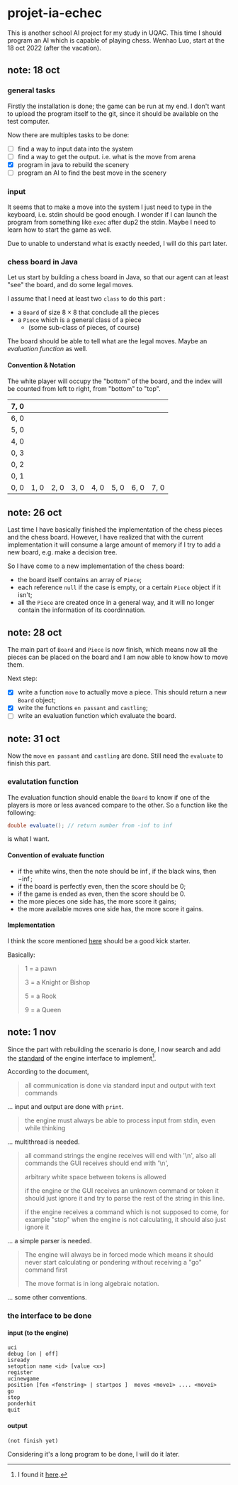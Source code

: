 # projet-ia-echec

This is another school AI project for my study in UQAC. This time I should program an AI which is capable of playing chess.
Wenhao Luo, start at the 18 oct 2022 (after the vacation).

## note: 18 oct

### general tasks

Firstly the installation is done; the game can be run at my end. I don't want to upload the program itself to the git, since it should be available on the test computer.

Now there are multiples tasks to be done:

- [ ] find a way to input data into the system
- [ ] find a way to get the output. i.e. what is the move from arena
- [x] program in java to rebuild the scenery
- [ ] program an AI to find the best move in the scenery

### input

It seems that to make a move into the system I just need to type in the keyboard, i.e. stdin should be good enough. I wonder if I can launch the program from something like `exec` after dup2 the stdin. Maybe I need to learn how to start the game as well.

Due to unable to understand what is exactly needed, I will do this part later.

### chess board in Java

Let us start by building a chess board in Java, so that our agent can at least "see" the board, and do some legal moves.

I assume that I need at least two `class` to do this part :

- a `Board` of size $8 \times 8$ that conclude all the pieces
- a `Piece` which is a general class of a piece
  - (some sub-class of pieces, of course)

The board should be able to tell what are the legal moves. Maybe an *evaluation function* as well.

#### Convention & Notation

The white player will occupy the "bottom" of the board, and the index will be counted from left to right, from "bottom" to "top".

| 7, 0 |      |      |      |      |      |      |      |
| ---- | ---- | ---- | ---- | ---- | ---- | ---- | ---- |
| 6, 0 |      |      |      |      |      |      |      |
| 5, 0 |      |      |      |      |      |      |      |
| 4, 0 |      |      |      |      |      |      |      |
| 0, 3 |      |      |      |      |      |      |      |
| 0, 2 |      |      |      |      |      |      |      |
| 0, 1 |      |      |      |      |      |      |      |
| 0, 0 | 1, 0 | 2, 0 | 3, 0 | 4, 0 | 5, 0 | 6, 0 | 7, 0 |

## note: 26 oct

Last time I have basically finished the implementation of the chess pieces and the chess board. However, I have realized that with the current implementation it will consume a large amount of memory if I try to add a new board, e.g. make a decision tree.

So I have come to a new implementation of the chess board:

- the board itself contains an array of `Piece`;
- each reference `null` if the case is empty, or a certain `Piece` object if it isn't;
- all the `Piece` are created once in a general way, and it will no longer contain the information of its coordinnation.

## note: 28 oct

The main part of `Board` and `Piece` is now finish, which means now all the pieces can be placed on the board and I am now able to know how to move them.

Next step:

- [x] write a function `move` to actually move a piece. This should return a new `Board` object;
- [x] write the functions `en passant` and `castling`;
- [ ] write an evaluation function which evaluate the board.

## note: 31 oct

Now the `move` `en passant` and `castling` are done. Still need the `evaluate` to finish this part.

### evalutation function

The evaluation function should enable the `Board` to know if one of the players is more or less avanced compare to the other. So a function like the following:

```java
double evaluate(); // return number from -inf to inf
```

is what I want.

#### Convention of evaluate function

- if the white wins, then the note should be $\inf$, if the black wins, then $-\inf$;
- if the board is perfectly even, then the score should be $0$;
- if the game is ended as even, then the score should be $0$.
- the more pieces one side has, the more score it gains;
- the more available moves one side has, the more score it gains.

#### Implementation

I think the score mentioned [here](https://support.chess.com/article/656-what-do-the-computer-evaluation-numbers-mean-like-225) should be a good kick starter.

Basically:
> 1 = a pawn
>
> 3 = a Knight or Bishop
>
> 5 = a Rook
>
> 9 = a Queen

## note: 1 nov

Since the part with rebuilding the scenario is done, I now search and add the [standard](./engine-interface.txt) of the engine interface to implement[^1].

[^1]: I found it [here](https://www.shredderchess.com/download.html).

According to the document, 

> all communication is done via standard input and output with text commands

... input and output are done with `print`.

> the engine must always be able to process input from stdin, even while thinking

... multithread is needed.

>all command strings the engine receives will end with '\n',  also all commands the GUI receives should end with '\n',
>
> arbitrary white space between tokens is allowed
>
> if the engine or the GUI receives an unknown command or token it should just ignore it and try to parse the rest of the string in this line.
>
> if the engine receives a command which is not supposed to come, for example "stop" when the engine is not calculating, it should also just ignore it

... a simple parser is needed.

> The engine will always be in forced mode which means it should never start calculating or pondering without receiving a "go" command first
>
> The move format is in long algebraic notation.

... some other conventions.

### the interface to be done

#### input (to the engine)

```text
uci
debug [on | off]
isready
setoption name <id> [value <x>]
register
ucinewgame
position [fen <fenstring> | startpos ]  moves <move1> .... <movei>
go
stop
ponderhit
quit
```

#### output

```text
(not finish yet)
```

Considering it's a long program to be done, I will do it later.
